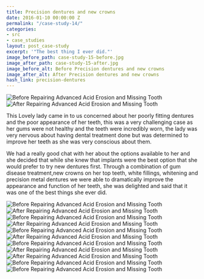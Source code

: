 ```yaml
---
title: Precision dentures and new crowns
date: 2016-01-10 00:00:00 Z
permalink: "/case-study-14/"
categories:
- src
- case_studies
layout: post_case-study
excerpt: '"The best thing I ever did."'
image_before_path: case-study-15-before.jpg
image_after_path: case-study-15-after.jpg
image_before_alt: Before Precision dentures and new crowns
image_after_alt: After Precision dentures and new crowns
hash_link: precision-dentures
---
```


<div class="u-center-table u-mb-large-1-5">
  <img src="{{site.baseurl}}/assets/images/case-study-15-before.jpg" alt="Before Repairing Advanced Acid Erosion and Missing Tooth">
  <img src="{{site.baseurl}}/assets/images/case-study-15-after.jpg" alt="After Repairing Advanced Acid Erosion and Missing Tooth">
</div>

This Lovely lady came in to us concerned about her poorly fitting dentures and the poor appearance of her teeth, this was a very challenging case as her gums were not healthy and the teeth were incredibly worn, the lady was very nervous about having dental treatment done but was determined to improve her teeth as she was very conscious about them.

We had a really good chat with her about the options available to her and she decided that while she knew that implants were the best option that she would prefer to try new dentures first. Through a combination of gum disease treatment,new crowns on her top teeth, white fillings, whitening and precision metal dentures we were able to dramatically improve the appearance and function of her teeth, she was delighted and said that it was one of the best things she ever did.

<div class="u-center-table u-mb-large-1-5">
  <img src="{{site.baseurl}}/assets/images/case-study-15-before2.jpg" alt="Before Repairing Advanced Acid Erosion and Missing Tooth">
  <img src="{{site.baseurl}}/assets/images/case-study-15-after2.jpg" alt="After Repairing Advanced Acid Erosion and Missing Tooth">
</div>

<div class="u-center-table u-mb-large-1-5">
  <img src="{{site.baseurl}}/assets/images/case-study-15-before3.jpg" alt="Before Repairing Advanced Acid Erosion and Missing Tooth">
  <img src="{{site.baseurl}}/assets/images/case-study-15-after3.jpg" alt="After Repairing Advanced Acid Erosion and Missing Tooth">
</div>

<div class="u-center-table u-mb-large-1-5">
  <img src="{{site.baseurl}}/assets/images/case-study-15-before4.jpg" alt="Before Repairing Advanced Acid Erosion and Missing Tooth">
  <img src="{{site.baseurl}}/assets/images/case-study-15-after4.jpg" alt="After Repairing Advanced Acid Erosion and Missing Tooth">
</div>

<div class="u-center-table u-mb-large-1-5">
  <img src="{{site.baseurl}}/assets/images/case-study-15-before5.jpg" alt="Before Repairing Advanced Acid Erosion and Missing Tooth">
  <img src="{{site.baseurl}}/assets/images/case-study-15-after5.jpg" alt="After Repairing Advanced Acid Erosion and Missing Tooth">
  <img src="{{site.baseurl}}/assets/images/case-study-15-after6.jpg" alt="After Repairing Advanced Acid Erosion and Missing Tooth">
</div>

<div class="u-center-table u-mb-large-1-5">
  <img src="{{site.baseurl}}/assets/images/case-study-15-before6.jpg" alt="Before Repairing Advanced Acid Erosion and Missing Tooth">
  <img src="{{site.baseurl}}/assets/images/case-study-15-after7.jpg" alt="Before Repairing Advanced Acid Erosion and Missing Tooth">
</div>
